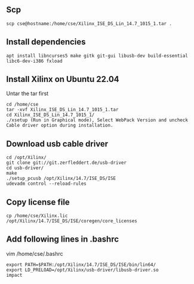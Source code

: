## Scp
```
scp cse@hostname:/home/cse/Xilinx_ISE_DS_Lin_14.7_1015_1.tar .
```

## Install dependencies
```
apt install libncurses5 make gitk git-gui libusb-dev build-essential libc6-dev-i386 fxload
```
## Install Xilinx on Ubuntu 22.04
Untar the tar first
```
cd /home/cse
tar -xvf Xilinx_ISE_DS_Lin_14.7_1015_1.tar
cd Xilinx_ISE_DS_Lin_14.7_1015_1/
./xsetup (Run in Graphical mode), Select WebPack Version and uncheck Cable driver option during installation.
```
## Download usb cable driver
```
cd /opt/Xilinx/
git clone git://git.zerfleddert.de/usb-driver
cd usb-driver/
make
./setup_pcusb /opt/Xilinx/14.7/ISE_DS/ISE
udevadm control --reload-rules
```
## Copy license file
```
cp /home/cse/Xilinx.lic /opt/Xilinx/14.7/ISE_DS/ISE/coregen/core_licenses
```
## Add following lines in .bashrc
vim /home/cse/.bashrc
```
export PATH=$PATH:/opt/Xilinx/14.7/ISE_DS/ISE/bin/lin64/
export LD_PRELOAD=/opt/Xilinx/usb-driver/libusb-driver.so
impact
```
